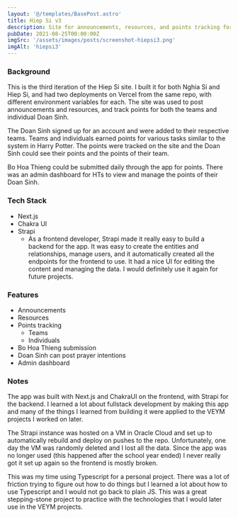 ```yaml
---
layout: '@/templates/BasePost.astro'
title: Hiep Si v3
description: Site for announcements, resources, and points tracking for Don Bosco Hiep Si and Nghia Si
pubDate: 2021-08-25T00:00:00Z
imgSrc: '/assets/images/posts/screenshot-hiepsi3.png'
imgAlt: 'hiepsi3'
---
```


### Background

This is the third iteration of the Hiep Si site. I built it for both Nghia Si and Hiep Si, and had two deployments on Vercel from the same repo, with different environment variables for each. The site was used to post announcements and resources, and track points for both the teams and individual Doan Sinh. 

The Doan Sinh signed up for an account and were added to their respective teams. Teams and individuals earned points for various tasks similar to the system in Harry Potter. The points were tracked on the site and the Doan Sinh could see their points and the points of their team. 

Bo Hoa Thieng could be submitted daily through the app for points. There was an admin dashboard for HTs to view and manage the points of their Doan Sinh.



### Tech Stack

- Next.js
- Chakra UI
- Strapi
  - As a frontend developer, Strapi made it really easy to build a backend for the app. It was easy to create the entities and relationships, manage users, and it automatically created all the endpoints for the frontend to use. It had a nice UI for editing the content and managing the data. I would definitely use it again for future projects.

### Features

- Announcements
- Resources
- Points tracking
  - Teams
  - Individuals
- Bo Hoa Thieng submission
- Doan Sinh can post prayer intentions
- Admin dashboard
  

### Notes

The app was built with Next.js and ChakraUI on the frontend, with Strapi for the backend. I learned a lot about fullstack development by making this app and many of the things I learned from building it were applied to the VEYM projects I worked on later.

The Strapi instance was hosted on a VM in Oracle Cloud and set up to automatically rebuild and deploy on pushes to the repo. Unfortunately, one day the VM was randomly deleted and I lost all the data. Since the app was no longer used (this happened after the school year ended) I never really got it set up again so the frontend is mostly broken. 

This was my time using Typescript for a personal project. There was a lot of friction trying to figure out how to do things but I learned a lot about how to use Typescript and I would not go back to plain JS. This was a great stepping-stone project to practice with the technologies that I would later use in the VEYM projects.
